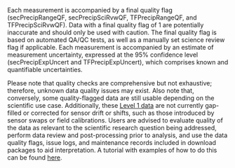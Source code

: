 Each measurement is accompanied by a final quality flag (secPrecipRangeQF, secPrecipSciRvwQF, TFPrecipRangeQF, and TFPrecipSciRvwQF). Data with a final quality flag of 1 are potentially inaccurate and should only be used with caution. The final quality flag is based on automated QA/QC tests, as well as a manually set science review flag if applicable. Each measurement is accompanied by an estimate of measurement uncertainty, expressed at the 95% confidence level (secPrecipExpUncert and TFPrecipExpUncert), which comprises known and quantifiable uncertainties.

Please note that quality checks are comprehensive but not exhaustive; therefore, unknown data quality issues may exist. Also note that, conversely, some quality-flagged data are still usable depending on the scientific use case. Additionally, these [Level 1 data](https://www.neonscience.org/data-samples/data-management/data-processing) are not currently gap-filled or corrected for sensor drift or shifts, such as those introduced by sensor swaps or field calibrations. Users are advised to evaluate quality of the data as relevant to the scientific research question being addressed, perform data review and post-processing prior to analysis, and use the data quality flags, issue logs, and maintenance records included in download packages to aid interpretation. A tutorial with examples of how to do this can be found [here](https://www.neonscience.org/resources/learning-hub/tutorials/clean-neon-ais-data).

